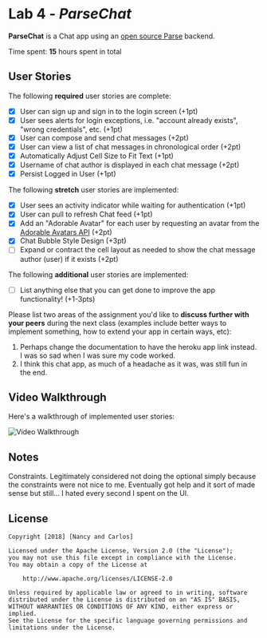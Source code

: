# Lab 4 - *ParseChat*

**ParseChat** is a Chat app using an [open source Parse](http://parseplatform.org/) backend.

Time spent: **15** hours spent in total

## User Stories

The following **required** user stories are complete:

- [x] User can sign up and sign in to the login screen (+1pt)
- [x] User sees alerts for login exceptions, i.e. "account already exists", "wrong credentials", etc. (+1pt)
- [x] User can compose and send chat messages (+2pt)
- [x] User can view a list of chat messages in chronological order (+2pt)
- [x] Automatically Adjust Cell Size to Fit Text (+1pt)
- [x] Username of chat author is displayed in each chat message (+2pt)
- [x] Persist Logged in User (+1pt)

The following **stretch** user stories are implemented:

- [x] User sees an activity indicator while waiting for authentication (+1pt)
- [x] User can pull to refresh Chat feed (+1pt)
- [x] Add an "Adorable Avatar" for each user by requesting an avatar from the [Adorable Avatars API](https://github.com/adorableio/avatars-api) (+2pt)
- [x] Chat Bubble Style Design (+3pt)
- [ ] Expand or contract the cell layout as needed to show the chat message author (user) if it exists (+2pt)

The following **additional** user stories are implemented:

- [ ] List anything else that you can get done to improve the app functionality! (+1-3pts)

Please list two areas of the assignment you'd like to **discuss further with your peers** during the next class (examples include better ways to implement something, how to extend your app in certain ways, etc):

1. Perhaps change the documentation to have the heroku app link instead. I was so sad when I was sure my code worked.
2. I think this chat app, as much of a headache as it was, was still fun in the end.

## Video Walkthrough

Here's a walkthrough of implemented user stories:

<img src='https://i.gyazo.com/6d28abe2a12d5ffc791a21b15fe648df.gif' title='Video Walkthrough' width='' alt='Video Walkthrough' />


## Notes
Constraints. Legitimately considered not doing the optional simply because the constraints were not nice to me. Eventually got help and it sort of made sense but still... I hated every second I spent on the UI.


## License

    Copyright [2018] [Nancy and Carlos]

    Licensed under the Apache License, Version 2.0 (the "License");
    you may not use this file except in compliance with the License.
    You may obtain a copy of the License at

        http://www.apache.org/licenses/LICENSE-2.0

    Unless required by applicable law or agreed to in writing, software
    distributed under the License is distributed on an "AS IS" BASIS,
    WITHOUT WARRANTIES OR CONDITIONS OF ANY KIND, either express or implied.
    See the License for the specific language governing permissions and
    limitations under the License.
